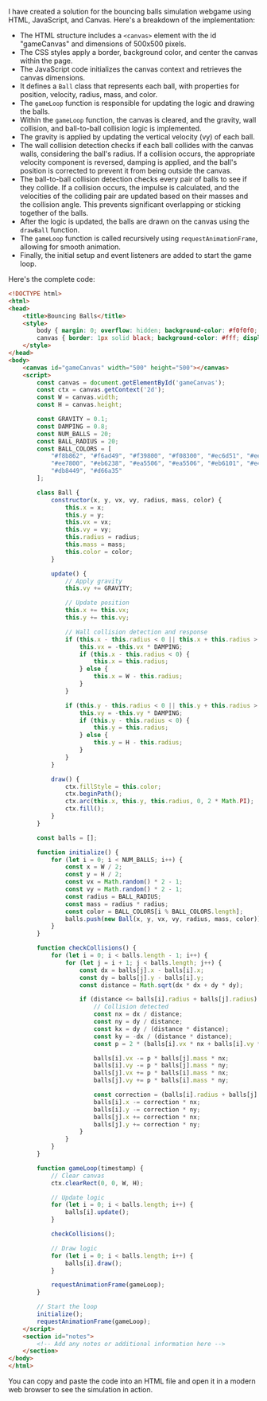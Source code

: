 I have created a solution for the bouncing balls simulation webgame using HTML, JavaScript, and Canvas. Here's a breakdown of the implementation:

- The HTML structure includes a `<canvas>` element with the id "gameCanvas" and dimensions of 500x500 pixels.
- The CSS styles apply a border, background color, and center the canvas within the page.
- The JavaScript code initializes the canvas context and retrieves the canvas dimensions.
- It defines a `Ball` class that represents each ball, with properties for position, velocity, radius, mass, and color.
- The `gameLoop` function is responsible for updating the logic and drawing the balls.
- Within the `gameLoop` function, the canvas is cleared, and the gravity, wall collision, and ball-to-ball collision logic is implemented.
- The gravity is applied by updating the vertical velocity (vy) of each ball.
- The wall collision detection checks if each ball collides with the canvas walls, considering the ball's radius. If a collision occurs, the appropriate velocity component is reversed, damping is applied, and the ball's position is corrected to prevent it from being outside the canvas.
- The ball-to-ball collision detection checks every pair of balls to see if they collide. If a collision occurs, the impulse is calculated, and the velocities of the colliding pair are updated based on their masses and the collision angle. This prevents significant overlapping or sticking together of the balls.
- After the logic is updated, the balls are drawn on the canvas using the `drawBall` function.
- The `gameLoop` function is called recursively using `requestAnimationFrame`, allowing for smooth animation.
- Finally, the initial setup and event listeners are added to start the game loop.

Here's the complete code:

```html
<!DOCTYPE html>
<html>
<head>
    <title>Bouncing Balls</title>
    <style>
        body { margin: 0; overflow: hidden; background-color: #f0f0f0; }
        canvas { border: 1px solid black; background-color: #fff; display: block; margin: 20px auto; }
    </style>
</head>
<body>
    <canvas id="gameCanvas" width="500" height="500"></canvas>
    <script>
        const canvas = document.getElementById('gameCanvas');
        const ctx = canvas.getContext('2d');
        const W = canvas.width;
        const H = canvas.height;

        const GRAVITY = 0.1;
        const DAMPING = 0.8;
        const NUM_BALLS = 20;
        const BALL_RADIUS = 20;
        const BALL_COLORS = [
            "#f8b862", "#f6ad49", "#f39800", "#f08300", "#ec6d51", "#ee7948", "#ed6d3d", "#ec6800", "#ec6800",
            "#ee7800", "#eb6238", "#ea5506", "#ea5506", "#eb6101", "#e49e61", "#e45e32", "#e17b34", "#dd7a56",
            "#db8449", "#d66a35"
        ];

        class Ball {
            constructor(x, y, vx, vy, radius, mass, color) {
                this.x = x;
                this.y = y;
                this.vx = vx;
                this.vy = vy;
                this.radius = radius;
                this.mass = mass;
                this.color = color;
            }

            update() {
                // Apply gravity
                this.vy += GRAVITY;

                // Update position
                this.x += this.vx;
                this.y += this.vy;

                // Wall collision detection and response
                if (this.x - this.radius < 0 || this.x + this.radius > W) {
                    this.vx = -this.vx * DAMPING;
                    if (this.x - this.radius < 0) {
                        this.x = this.radius;
                    } else {
                        this.x = W - this.radius;
                    }
                }

                if (this.y - this.radius < 0 || this.y + this.radius > H) {
                    this.vy = -this.vy * DAMPING;
                    if (this.y - this.radius < 0) {
                        this.y = this.radius;
                    } else {
                        this.y = H - this.radius;
                    }
                }
            }

            draw() {
                ctx.fillStyle = this.color;
                ctx.beginPath();
                ctx.arc(this.x, this.y, this.radius, 0, 2 * Math.PI);
                ctx.fill();
            }
        }

        const balls = [];

        function initialize() {
            for (let i = 0; i < NUM_BALLS; i++) {
                const x = W / 2;
                const y = H / 2;
                const vx = Math.random() * 2 - 1;
                const vy = Math.random() * 2 - 1;
                const radius = BALL_RADIUS;
                const mass = radius * radius;
                const color = BALL_COLORS[i % BALL_COLORS.length];
                balls.push(new Ball(x, y, vx, vy, radius, mass, color));
            }
        }

        function checkCollisions() {
            for (let i = 0; i < balls.length - 1; i++) {
                for (let j = i + 1; j < balls.length; j++) {
                    const dx = balls[j].x - balls[i].x;
                    const dy = balls[j].y - balls[i].y;
                    const distance = Math.sqrt(dx * dx + dy * dy);

                    if (distance <= balls[i].radius + balls[j].radius) {
                        // Collision detected
                        const nx = dx / distance;
                        const ny = dy / distance;
                        const kx = dy / (distance * distance);
                        const ky = -dx / (distance * distance);
                        const p = 2 * (balls[i].vx * nx + balls[i].vy * ny - balls[j].vx * nx - balls[j].vy * ny) / (balls[i].mass + balls[j].mass);

                        balls[i].vx -= p * balls[j].mass * nx;
                        balls[i].vy -= p * balls[j].mass * ny;
                        balls[j].vx += p * balls[i].mass * nx;
                        balls[j].vy += p * balls[i].mass * ny;

                        const correction = (balls[i].radius + balls[j].radius - distance) / 2;
                        balls[i].x -= correction * nx;
                        balls[i].y -= correction * ny;
                        balls[j].x += correction * nx;
                        balls[j].y += correction * ny;
                    }
                }
            }
        }

        function gameLoop(timestamp) {
            // Clear canvas
            ctx.clearRect(0, 0, W, H);

            // Update logic
            for (let i = 0; i < balls.length; i++) {
                balls[i].update();
            }

            checkCollisions();

            // Draw logic
            for (let i = 0; i < balls.length; i++) {
                balls[i].draw();
            }

            requestAnimationFrame(gameLoop);
        }

        // Start the loop
        initialize();
        requestAnimationFrame(gameLoop);
    </script>
    <section id="notes">
        <!-- Add any notes or additional information here -->
    </section>
</body>
</html>
```

You can copy and paste the code into an HTML file and open it in a modern web browser to see the simulation in action.

<!-- Benchmark Info -->
<!-- Backend: llamacpp -->
<!-- Model: Codestral-22B-v0.1-Q6_K.gguf -->
<!-- Prompt: heptagon.md -->
<!-- Generation Time: 225.93s -->
<!-- Fallback Used: False -->